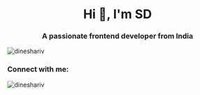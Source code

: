 <h1 align="center">Hi 👋, I'm SD</h1>
<h3 align="center">A passionate frontend developer from India</h3>

<p align="left"> <img src="https://komarev.com/ghpvc/?username=dineshariv&label=Profile%20views&color=0e75b6&style=flat" alt="dineshariv" /> </p>

<h3 align="left">Connect with me:</h3>
<p align="left">
</p>

<p><img align="center" src="https://github-readme-stats.vercel.app/api/top-langs?username=dineshariv&show_icons=true&locale=en&layout=compact" alt="dineshariv" /></p>
